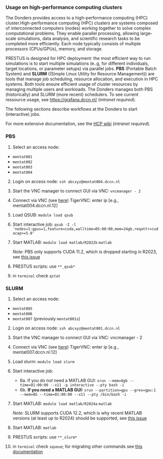 ### Usage on high-performance computing clusters

The Donders provides access to a high-performance computing (HPC) cluster.High-performance computing (HPC) clusters are systems composed of interconnected computers (nodes) working together to solve complex computational problems. They enable parallel processing, allowing large-scale simulations, data analysis, and scientific research tasks to be completed more efficiently. Each node typically consists of multiple processors (CPUs/GPUs), memory, and storage.

PRESTUS is designed for HPC deployment: the most efficient way to run simulations is to start multiple simulations (e..g, for different individuals, target locations, or parameter setups) via parallel jobs. **PBS** (Portable Batch System) and **SLURM** ((Simple Linux Utility for Resource Management)) are tools that manage job scheduling, resource allocation, and execution in HPC systems. Both tools ensure efficient usage of cluster resources by managing multiple users and workloads. The Donders manages both PBS (historically) and SLURM (more recent) schedulers. To see current ressource usage, see https://grafana.dccn.nl/ (*intranet required*).

The following sections describe workflows at the Donders to start (interactive) jobs.

For more extensive documentation, see the [HCP wiki](https://hpc.dccn.nl/) (*intranet required*).

### PBS

1. Select an access node:

- `mentat001`
- `mentat002`
- `mentat003`
- `mentat004`

2. Login on access node:
`ssh abcxyz@mentat004.dccn.nl`

3. Start the VNC manager to connect GUI via VNC:
`vncmanager - 2`

4. Connect via VNC (see [here](https://intranet.donders.ru.nl/index.php?id=vnc00&no_cache=1&sword_list%5B%5D=VNC))
    TigerVNC: enter ip [e.g., mentat004.dccn.nl:12]

5. Load QSUB:
`module load qsub`

6. Start interactive job:
`qsub -I -l 'nodes=1:gpus=1,feature=cuda,walltime=05:00:00,mem=24gb,reqattr=cudacap>=5.0'`

7. Start MATLAB: 
`module load matlab/R2022b`
`matlab`

    *Note*: PBS only supports CUDA 11.2, which is dropped starting in R2023, see [this issue](https://github.com/Donders-Institute/PRESTUS/issues/50)

8. PRESTUS scripts: use `**_qsub*`
9. in `terminal` check `qstat`

### SLURM

1. Select an access node:

- `mentat005`
- `mentat006`
- `mentat007` (previously `mentat001s`)

2. Login on access node:
`ssh abcxyz@mentat001.dccn.nl`

3. Start the VNC manager to connect GUI via VNC:
vncmanager - 2

4. Connect via VNC (see [here](https://intranet.donders.ru.nl/index.php?id=vnc00&no_cache=1&sword_list%5B%5D=VNC))
    TigerVNC: enter ip [e.g., mentat007.dccn.nl:12]

5. Load slurm:
`module load slurm`

6. Start interactive job: 
    - 6a. If you do *not* need a MATLAB GUI:
    `srun --mem=8gb --time=01:00:00 --x11 -p interactive --pty bash -i`
    - 6b. **If you need a MATLAB GUI:**
    `srun --partition=gpu --gres=gpu:1 --mem=8G --time=01:00:00 --x11 --pty /bin/bash -i`

7. Start MATLAB: 
`module load matlab/R2024a`
`matlab`

    *Note*: SLURM supports CUDA 12.2, which is why recent MATLAB versions (at least up to R2024) should be supported, see [this issue](https://github.com/Donders-Institute/PRESTUS/issues/50)

7. Start MATLAB: `matlab`

8. PRESTUS scripts: use `**_slurm*`

9. in `terminal` check `squeue`; for migrating other commands see [this documentation](https://hpc.dccn.nl/docs/cluster_howto/compute_slurm.html#migrating-from-torque-pbs-to-slurm)